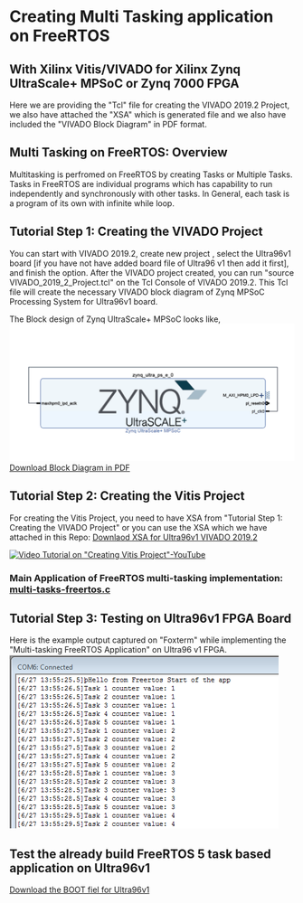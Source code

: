 
# Creating Multi Tasking application on FreeRTOS 
## With Xilinx Vitis/VIVADO for Xilinx Zynq UltraScale+ MPSoC or Zynq 7000 FPGA
Here we are providing the "Tcl" file for creating the VIVADO 2019.2 Project, we also have attached the "XSA" which is generated file and we also have included the "VIVADO Block Diagram" in PDF format.
## Multi Tasking on FreeRTOS: Overview
Multitasking is perfromed on FreeRTOS by creating Tasks or Multiple Tasks. Tasks in FreeRTOS are individual programs which has capability to run independently and synchronously with other tasks. In General, each task is a program of its own with infinite while loop.


## Tutorial Step 1: Creating the VIVADO Project
You can start with VIVADO 2019.2, create new project , select the Ultra96v1 board [if you have not have added board file of Ultra96 v1 then add it first], and finish the option.
After the VIVADO project created, you can run "source VIVADO_2019_2_Project.tcl" on the Tcl Console of VIVADO 2019.2. This Tcl file will create the necessary VIVADO block diagram of Zynq MPSoC Processing System for Ultra96v1 board.

The Block design of Zynq UltraScale+ MPSoC looks like,
![VIVADO Block Design](https://github.com/LogicTronix/FreeRTOS-Development/blob/master/Creating-Multi-Task/VIVADO_2019_2_Project_block_diagram_picture.PNG)
[Download Block Diagram in PDF](https://github.com/LogicTronix/FreeRTOS-Development/blob/master/Creating-Multi-Task/VIVADO_2019_2_Project_Block_Diagram.pdf)


## Tutorial Step 2: Creating the Vitis Project 
For creating the Vitis Project, you need to have XSA from "Tutorial Step 1: Creating the VIVADO Project" or you can use the XSA which we have attached in this Repo: [Downlaod XSA for Ultra96v1 VIVADO 2019.2](https://github.com/LogicTronix/FreeRTOS-Development/blob/master/Creating-Multi-Task/VIVADO_2019_2_Project.xsa)

[![Video Tutorial on "Creating Vitis Project"-YouTube](https://www.youtube.com/watch?v=45ohiE7Af3U)](https://www.youtube.com/watch?v=45ohiE7Af3U "Creating Vitis Project")



### Main Application of FreeRTOS multi-tasking implementation: [multi-tasks-freertos.c](https://github.com/LogicTronix/FreeRTOS-Development/blob/master/Creating-Multi-Task/multi-tasks-freertos.c)



## Tutorial Step 3: Testing on Ultra96v1 FPGA Board
Here is the example output captured on "Foxterm" while implementing the "Multi-tasking FreeRTOS Application" on Ultra96 v1 FPGA.
![output of multi tasking application on FreeRTOS](https://github.com/LogicTronix/FreeRTOS-Development/blob/master/Creating-Multi-Task/FreeRTOS_Multi_Tasking_Application_5_Threads.png)


## Test the already build FreeRTOS 5 task based application on Ultra96v1
[Download the BOOT fiel for Ultra96v1](https://github.com/LogicTronix/FreeRTOS-Development/blob/master/Creating-Multi-Task/FreeRTOS_Multitask_Ultra96v1_BOOT.zip)
